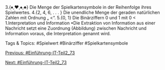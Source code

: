 3.{♦,♥,♠,♣} Die Menge der Spielkartensymbole in der Reihenfolge ihres Spielwertes.
4.{2, 4, 6, . . . } Die unendliche Menge der geraden natürlichen Zahlen mit Ordnung „ <“.
5.{0, 1} Die Binärziffern 0 und 1 mit 0 < 1.Interpretation und Information
•Die Extraktion von Information aus einer Nachricht setzt eine Zuordnung (Abbildung) zwischen Nachricht und 
Information voraus, die Interpretation genannt wird.

   Tags & Topics:
   #Spielwert
   #Binärziffer
   #Spielkartensymbole

[Previous: #Einführung-IT-Teil2_73](Einführung-IT-Teil2_73.md)

[Next: #Einführung-IT-Teil2_73](Einführung-IT-Teil2_73.md)